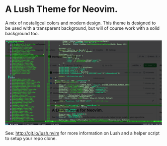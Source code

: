 A Lush Theme for Neovim.
===

A mix of nostaligcal colors and modern design. This theme is designed to be used with a transparent background, but will of course work with a solid background too.

![Screenshot of transparently green neovim colorscheme](images/Screenshot.png)

See: http://git.io/lush.nvim for more information on Lush and a helper script
to setup your repo clone.
